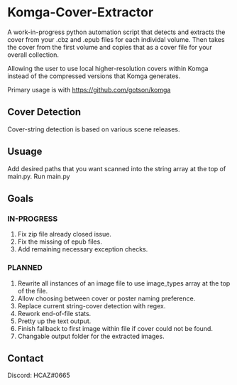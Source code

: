 # Komga-Cover-Extractor
A work-in-progress python automation script that detects and extracts the cover from your .cbz and .epub files for each individal volume. 
Then takes the cover from the first volume and copies that as a cover file for your overall collection.

Allowing the user to use local higher-resolution covers within Komga instead of the compressed versions that Komga generates.

Primary usage is with https://github.com/gotson/komga

## Cover Detection
Cover-string detection is based on various scene releases.

## Usuage
Add desired paths that you want scanned into the string array at the top of main.py.
Run main.py

## Goals
### IN-PROGRESS
1. Fix zip file already closed issue.
2. Fix the missing of epub files.
3. Add remaining necessary exception checks.

### PLANNED
1. Rewrite all instances of an image file to use image_types array at the top of the file.
2. Allow choosing between cover or poster naming preference.
3. Replace current string-cover detection with regex.
4. Rework end-of-file stats.
5. Pretty up the text output.
6. Finish fallback to first image within file if cover could not be found.
7. Changable output folder for the extracted images.

## Contact
Discord: HCAZ#0665

